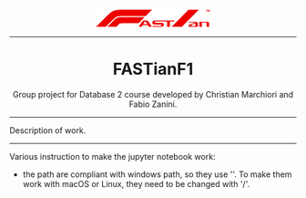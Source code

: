 ###
<div align="center">
  <a href="https://github.com/FabioZanini00/FASTianF1">
    <img src="FASTianF1Logo_V2.png" width="200" alt="FASTianF1 Logo"/>
  </a>

---
# FASTianF1
Group project for Database 2 course developed by Christian Marchiori and Fabio Zanini.
</div>

---
Description of work.

---
Various instruction to make the jupyter notebook work:
- the path are compliant with windows path, so they use '\'. To make them work with macOS or Linux, they need to be changed with '/'.
